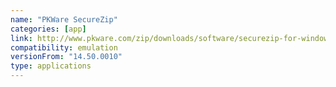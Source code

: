 ```yaml
---
name: "PKWare SecureZip"
categories: [app]
link: http://www.pkware.com/zip/downloads/software/securezip-for-windows
compatibility: emulation
versionFrom: "14.50.0010"
type: applications
---
```


